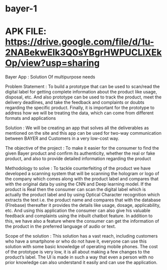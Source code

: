 # bayer-1
# APK FILE: https://drive.google.com/file/d/1u-2NABekwEIk3Q0sYBgrHWPUCLlXEkOp/view?usp=sharing

Bayer App : Solution Of multipurpose needs

Problem Statement :
To build a prototype that can be used to scan/read the digital label for getting complete information about the product like usage, disposal, etc. And also prototype can be used to track the product, meet the delivery deadlines, and take the feedback and complaints or doubts regarding the specific product. Finally, it is important for the prototype to address how we will be treating the data, which can come from different formats and applications

Solution :
We will be creating an app that solves all the deliverables as mentioned on the site and this app can be used for two-way communication between BAYER and Customers in a very low-cost way.

The objective of the project :
To make it easier for the consumer to find the given Bayer product and confirm its authenticity, whether the real or fake product, and also to provide detailed information regarding the product 

Methodology to solve :
To tackle counterfeiting of the product we have developed a scanning system that will be scanning the hologram or logo of the company which comes along with the product label and compares that with the original data by using the CNN and Deep learning model. If the product is Real then the consumer can scan the digital label which is actually the product label and by using Optical Character recognition which extracts the text i.e. the product name and compares that with the database (FIrebase) thereafter it provides the details like usage, dosage, applicability, etc. And using this application the consumer can also give his valuable feedback and complaints using the inbuilt chatbot feature. In addition to this, we have also a feature where the consumer can get the information of the product in the preferred language of audio or text.

Scope of the solution :
This solution has a vast reach, including customers who have a smartphone or who do not have it, everyone can use this solution with some basic knowledge of operating mobile phones.
The cost of the prototype is very low, it is all about making a few changes to the product’s label.
The UI is made in such a way that even a person with no prior knowledge can also understand it easily and can use the application.


